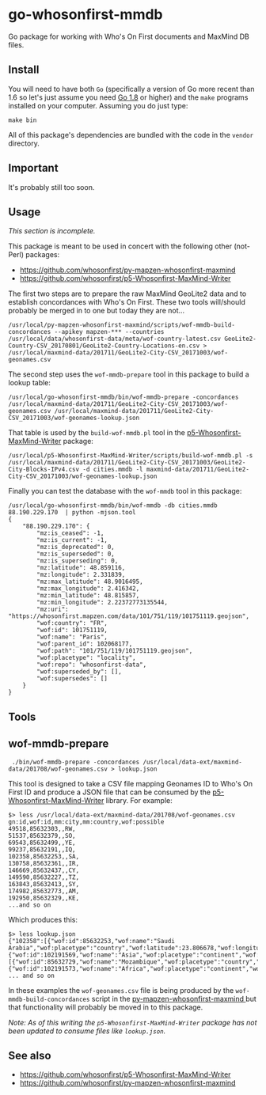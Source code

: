 # go-whosonfirst-mmdb

Go package for working with Who's On First documents and MaxMind DB files.

## Install

You will need to have both `Go` (specifically a version of Go more recent than 1.6 so let's just assume you need [Go 1.8](https://golang.org/dl/) or higher) and the `make` programs installed on your computer. Assuming you do just type:

```
make bin
```

All of this package's dependencies are bundled with the code in the `vendor` directory.

## Important

It's probably still too soon.

## Usage

_This section is incomplete._

This package is meant to be used in concert with the following other (not-Perl) packages:

* https://github.com/whosonfirst/py-mapzen-whosonfirst-maxmind
* https://github.com/whosonfirst/p5-Whosonfirst-MaxMind-Writer

The first two steps are to prepare the raw MaxMind GeoLite2 data and to establish concordances with Who's On First. These two tools will/should probably be merged in to one but today they are not...

```
/usr/local/py-mapzen-whosonfirst-maxmind/scripts/wof-mmdb-build-concordances --apikey mapzen-*** --countries /usr/local/data/whosonfirst-data/meta/wof-country-latest.csv GeoLite2-Country-CSV_20170801/GeoLite2-Country-Locations-en.csv > /usr/local/maxmind-data/201711/GeoLite2-City-CSV_20171003/wof-geonames.csv
```

The second step uses the `wof-mmdb-prepare` tool in this package to build a lookup table:

```
/usr/local/go-whosonfirst-mmdb/bin/wof-mmdb-prepare -concordances /usr/local/maxmind-data/201711/GeoLite2-City-CSV_20171003/wof-geonames.csv /usr/local/maxmind-data/201711/GeoLite2-City-CSV_20171003/wof-geonames-lookup.json
```

That table is used by the `build-wof-mmdb.pl` tool in the [p5-Whosonfirst-MaxMind-Writer](https://github.com/whosonfirst/p5-Whosonfirst-MaxMind-Writer) package:

```
/usr/local/p5-Whosonfirst-MaxMind-Writer/scripts/build-wof-mmdb.pl -s /usr/local/maxmind-data/201711/GeoLite2-City-CSV_20171003/GeoLite2-City-Blocks-IPv4.csv -d cities.mmdb -l maxmind-data/201711/GeoLite2-City-CSV_20171003/wof-geonames-lookup.json
```

Finally you can test the database with the `wof-mmdb` tool in this package:

```
/usr/local/go-whosonfirst-mmdb/bin/wof-mmdb -db cities.mmdb 88.190.229.170  | python -mjson.tool
{
    "88.190.229.170": {
        "mz:is_ceased": -1,
        "mz:is_current": -1,
        "mz:is_deprecated": 0,
        "mz:is_superseded": 0,
        "mz:is_superseding": 0,
        "mz:latitude": 48.859116,
        "mz:longitude": 2.331839,
        "mz:max_latitude": 48.9016495,
        "mz:max_longitude": 2.416342,
        "mz:min_latitude": 48.815857,
        "mz:min_longitude": 2.22372773135544,
        "mz:uri": "https://whosonfirst.mapzen.com/data/101/751/119/101751119.geojson",
        "wof:country": "FR",
        "wof:id": 101751119,
        "wof:name": "Paris",
        "wof:parent_id": 102068177,
        "wof:path": "101/751/119/101751119.geojson",
        "wof:placetype": "locality",
        "wof:repo": "whosonfirst-data",
        "wof:superseded_by": [],
        "wof:supersedes": []
    }
}
```

## Tools

## wof-mmdb-prepare

```
 ./bin/wof-mmdb-prepare -concordances /usr/local/data-ext/maxmind-data/201708/wof-geonames.csv > lookup.json
```

This tool is designed to take a CSV file mapping Geonames ID to Who's On First ID and produce a JSON file that can be consumed by the [p5-Whosonfirst-MaxMind-Writer](https://github.com/whosonfirst/p5-Whosonfirst-MaxMind-Writer) library. For example:

```
$> less /usr/local/data-ext/maxmind-data/201708/wof-geonames.csv
gn:id,wof:id,mm:city,mm:country,wof:possible
49518,85632303,,RW,
51537,85632379,,SO,
69543,85632499,,YE,
99237,85632191,,IQ,
102358,85632253,,SA,
130758,85632361,,IR,
146669,85632437,,CY,
149590,85632227,,TZ,
163843,85632413,,SY,
174982,85632773,,AM,
192950,85632329,,KE,
...and so on
```

Which produces this:

```
$> less lookup.json
{"102358":[{"wof:id":85632253,"wof:name":"Saudi Arabia","wof:placetype":"country","wof:latitude":23.806678,"wof:longitude":44.700847,"geom:min_latitude":16.370945,"geom:min_longitude":34.572765,"geom:max_latitude":32.121348,"geom:max_longitude":55.637565},{"wof:id":102191569,"wof:name":"Asia","wof:placetype":"continent","wof:latitude":49.512481,"wof:longitude":94.464337,"geom:min_latitude":-12.199965,"geom:min_longitude":-180,"geom:max_latitude":81.288804,"geom:max_longitude":180}],"1036973":[{"wof:id":85632729,"wof:name":"Mozambique","wof:placetype":"country","wof:latitude":-13.885531,"wof:longitude":37.837456,"geom:min_latitude":-26.86816149999993,"geom:min_longitude":30.21555,"geom:max_latitude":-10.47719478599993,"geom:max_longitude":40.84875106800007},{"wof:id":102191573,"wof:name":"Africa","wof:placetype":"continent","wof:latitude":21.638471 ... and so on
```

In these examples the `wof-geonames.csv` file is being produced by the `wof-mmdb-build-concordances` script in the [py-mapzen-whosonfirst-maxmind
](https://github.com/whosonfirst/py-mapzen-whosonfirst-maxmind) but that functionality will probably be moved in to this package.

_Note: As of this writing the `p5-Whosonfirst-MaxMind-Writer` package has not been updated to consume files like `lookup.json`._

## See also

* https://github.com/whosonfirst/p5-Whosonfirst-MaxMind-Writer
* https://github.com/whosonfirst/py-mapzen-whosonfirst-maxmind